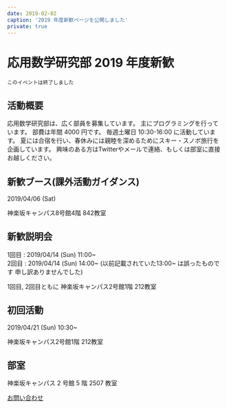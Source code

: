 ```yaml
---
date: 2019-02-02
caption: '2019 年度新歓ページを公開しました'
private: true
---
```


# 応用数学研究部 2019 年度新歓

```warning
このイベントは終了しました
```

## 活動概要

応用数学研究部は、広く部員を募集しています。
主にプログラミングを行っています。
部費は年間 4000 円です。
毎週土曜日 10:30-16:00 に活動しています。
夏には合宿を行い、春休みには親睦を深めるためにスキー・スノボ旅行を企画しています。
興味のある方はTwitterやメールで連絡、もしくは部室に直接お越しください。

## 新歓ブース(課外活動ガイダンス)

2019/04/06 (Sat)

神楽坂キャンパス8号館4階 842教室

## 新歓説明会

1回目 : 2019/04/14 (Sun) 11:00~  
2回目 : 2019/04/14 (Sun) 14:00~ (以前記載されていた13:00~ は誤ったものです 申し訳ありませんでした)

1回目, 2回目ともに
神楽坂キャンパス2号館1階 212教室

## 初回活動

2019/04/21 (Sun) 10:30~ 

神楽坂キャンパス2号館1階 212教室

## 部室

神楽坂キャンパス 2 号館 5 階 2507 教室

[お問い合わせ](#contact?pretty)
